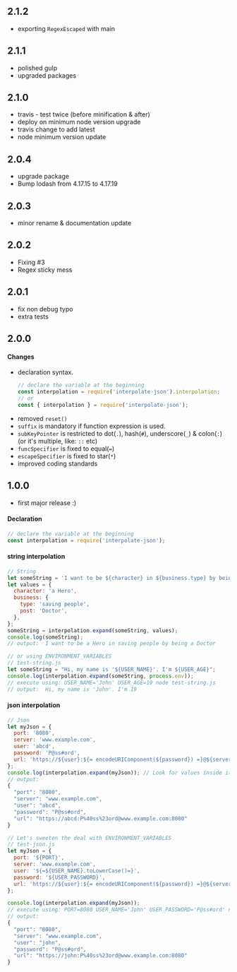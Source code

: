 ## 2.1.2
- exporting `RegexEscaped` with main

## 2.1.1
- polished gulp
- upgraded packages

## 2.1.0
- travis - test twice (before minification & after)
- deploy on minimum node version upgrade
- travis change to add latest
- node minimum version update

## 2.0.4
- upgrade package
- Bump lodash from 4.17.15 to 4.17.19

## 2.0.3
- minor rename & documentation update

## 2.0.2
- Fixing #3
- Regex sticky mess

## 2.0.1
- fix non debug typo
- extra tests

## 2.0.0
#### Changes
- declaration syntax.
  ```javascript
  // declare the variable at the beginning
  const interpolation = require('interpolate-json').interpolation;
  // or
  const { interpolation } = require('interpolate-json');
  ```
- removed `reset()`
- `suffix` is mandatory if function expression is used.
- `subKeyPointer` is restricted to dot(`.`), hash(`#`), underscore(`_`) & colon(`:`) (or it's multiple, like: `::` etc)
- `funcSpecifier` is fixed to equal(`=`)
- `escapeSpecifier` is fixed to star(`*`)
- improved coding standards

## 1.0.0
- first major release :)

#### Declaration
```javascript
// declare the variable at the beginning
const interpolation = require('interpolate-json');
```

#### string interpolation
```javascript
// String
let someString = 'I want to be ${character} in ${business.type} by being a ${business.post}';
let values = {
  character: 'a Hero',
  business: {
    type: 'saving people',
    post: 'Doctor',
  },
};
someString = interpolation.expand(someString, values);
console.log(someString);
// output:  I want to be a Hero in saving people by being a Doctor

// or using ENVIRONMENT_VARIABLES
// test-string.js
let someString = "Hi, my name is '${USER_NAME}'. I'm ${USER_AGE}";
console.log(interpolation.expand(someString, process.env));
// execute using: USER_NAME='John' USER_AGE=19 node test-string.js
// output:  Hi, my name is 'John'. I'm 19
```

#### json interpolation
```javascript
// Json
let myJson = {
  port: '8080',
  server: 'www.example.com',
  user: 'abcd',
  password: 'P@ss#ord',
  url: 'https://${user}:${= encodeURIComponent(${password}) =}@${server}:${port}'
};
console.log(interpolation.expand(myJson)); // Look for values inside itself
// output:
{
  "port": "8080",
  "server": "www.example.com",
  "user": "abcd",
  "password": "P@ss#ord",
  "url": "https://abcd:P%40ss%23ord@www.example.com:8080"
}

// Let's sweeten the deal with ENVIRONMENT_VARIABLES
// test-json.js
let myJson = {
  port: '${PORT}',
  server: 'www.example.com',
  user: '${=${USER_NAME}.toLowerCase()=}',
  password: '${USER_PASSWORD}',
  url: 'https://${user}:${= encodeURIComponent(${password}) =}@${server}:${port}'
};

console.log(interpolation.expand(myJson));
// execute using: PORT=8080 USER_NAME='John' USER_PASSWORD='P@ss#ord' node test-json.js
// output:
{
  "port": "8080",
  "server": "www.example.com",
  "user": "john",
  "password": "P@ss#ord",
  "url": "https://john:P%40ss%23ord@www.example.com:8080"
}

```
